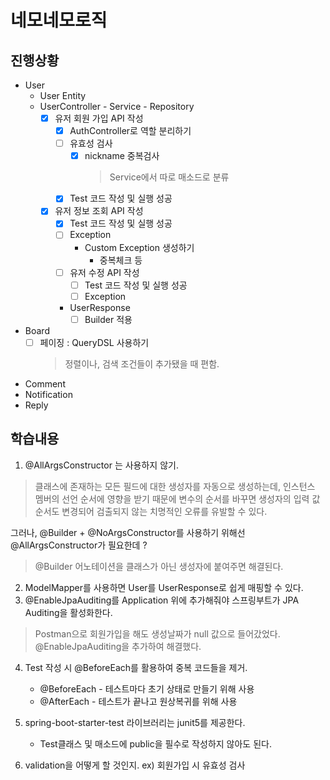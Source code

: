 # 네모네모로직
## 진행상황
- User
  - User Entity
  - UserController - Service - Repository
    - [x] 유저 회원 가입 API 작성
      - [x] AuthController로 역할 분리하기
      - [ ] 유효성 검사
        - [x] nickname 중복검사
          > Service에서 따로 매소드로 분류
      - [x] Test 코드 작성 및 실행 성공
    - [x] 유저 정보 조회 API 작성
      - [x] Test 코드 작성 및 실행 성공
      - [ ] Exception
        - Custom Exception 생성하기
          - 중복체크 등
      - [ ] 유저 수정 API 작성
        - [ ] Test 코드 작성 및 실행 성공
        - [ ] Exception
      - UserResponse
        - [ ] Builder 적용

- Board
  - [ ] 페이징 : QueryDSL 사용하기
    > 정렬이나, 검색 조건들이 추가됐을 때 편함.
- Comment
- Notification
- Reply

## 학습내용
1. @AllArgsConstructor 는 사용하지 않기.
  >클래스에 존재하는 모든 필드에 대한 생성자를 자동으로 생성하는데, 인스턴스 멤버의 선언 순서에 영향을 받기 때문에 변수의 순서를 바꾸면 생성자의 입력 값 순서도 변경되어 검출되지 않는 치명적인 오류를 유발할 수 있다.
   
그러나, @Builder + @NoArgsConstructor를 사용하기 위해선 @AllArgsConstructor가 필요한데 ?
> @Builder 어노테이션을 클래스가 아닌 생성자에 붙여주면 해결된다.

2. ModelMapper를 사용하면 User를 UserResponse로 쉽게 매핑할 수 있다.
3. @EnableJpaAuditing를 Application 위에 추가해줘야 스프링부트가 JPA Auditing을 활성화한다.
  > Postman으로 회원가입을 해도 생성날짜가 null 값으로 들어갔었다. @EnableJpaAuditing을 추가하여 해결했다.

4. Test 작성 시 @BeforeEach를 활용하여 중복 코드들을 제거. 
   - @BeforeEach - 테스트마다 초기 상태로 만들기 위해 사용
   - @AfterEach - 테스트가 끝나고 원상복귀를 위해 사용

5. spring-boot-starter-test 라이브러리는 junit5를 제공한다.
   - Test클래스 및 매소드에 public을 필수로 작성하지 않아도 된다.

6. validation을 어떻게 할 것인지. ex) 회원가입 시 유효성 검사